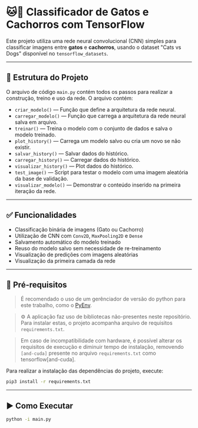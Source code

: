 # 🐱🐶 Classificador de Gatos e Cachorros com TensorFlow

Este projeto utiliza uma rede neural convolucional (CNN) simples para classificar imagens entre **gatos** e **cachorros**, usando o dataset "Cats vs Dogs" disponível no `tensorflow_datasets`.

---

## 📂 Estrutura do Projeto

O arquivo de código `main.py` contém todos os passos para realizar a construção, treino e uso da rede. O arquivo contém:

- `criar_modelo()` — Função que define a arquitetura da rede neural.
- `carregar_modelo()` — Função que carrega a arquitetura da rede neural salva em arquivo.
- `treinar()` — Treina o modelo com o conjunto de dados e salva o modelo treinado.
- `plot_history()` — Carrega um modelo salvo ou cria um novo se não existir.
- `salvar_history()` — Salvar dados do histórico.
- `carregar_history()` — Carregar dados do histórico.
- `visualizar_history()` — Plot dados do histórico.
- `test_image()` — Script para testar o modelo com uma imagem aleatória da base de validação.
- `visualizar_modelo()` — Demonstrar o conteúdo inserido na primeira iteração da rede.

---

## ✅ Funcionalidades

- Classificação binária de imagens (Gato ou Cachorro)
- Utilização de CNN com `Conv2D`, `MaxPooling2D` e `Dense`
- Salvamento automático do modelo treinado
- Reuso do modelo salvo sem necessidade de re-treinamento
- Visualização de predições com imagens aleatórias
- Visualização da primeira camada da rede

---

## 🧠 Pré-requisitos

> É recomendado o uso de um gerênciador de versão do python para este trabalho, como o [PyEnv](https://github.com/pyenv/pyenv).


> ⚙️ A aplicação faz uso de bibliotecas não-presentes neste repositório.
Para instalar estas, o projeto acompanha arquivo de requisitos `requirements.txt`.

> Em caso de incompatibilidade com hardware, é possível alterar os requisitos de execução e diminuir tempo de instalação, removendo `[and-cuda]` presente no arquivo `requirements.txt` como tensorflow[and-cuda].

Para realizar a instalação das dependências do projeto, execute: 

```bash
pip3 install -r requirements.txt
```



---

## ▶️ Como Executar

```bash
python -i main.py

```